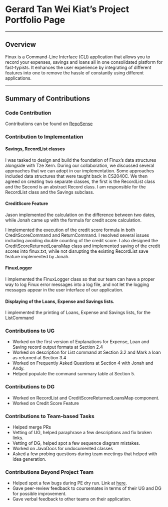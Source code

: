 # Gerard Tan Wei Kiat’s Project Portfolio Page

---

## Overview
Finux is a Command-Line Interface (CLI) application that allows you to record your expenses, savings and loans all
in one consolidated platform for fast-typists. It enhances the user experience by integrating of different features into one to remove
the hassle of constantly using different applications.

---

## Summary of Contributions

### Code Contribution

Contributions can be found on
[RepoSense](https://nus-cs2113-ay2021s2.github.io/tp-dashboard/?search=&sort=groupTitle&sortWithin=title&since=&timeframe=commit&mergegroup=&groupSelect=groupByRepos&breakdown=false&tabOpen=true&tabType=authorship&tabAuthor=gerardtwk&tabRepo=AY2021S2-CS2113T-W09-1%2Ftp%5Bmaster%5D&authorshipIsMergeGroup=false&authorshipFileTypes=docs~functional-code~test-code~other)

### Contribution to Implementation

#### Savings, RecordList classes

I was tasked to design and build the foundation of Finux’s data structures alongside with Tze Xern. 
During our collaboration, we discussed several approaches that we can adopt in our implementation. 
Some approaches included data structures that were taught back in CS2040C. We then agreed on creating
two separate classes, the first is the RecordList class and the Second is an abstract Record class.
I am responsible for the RecordList class and the Savings subclass.



#### CreditScore Feature
Jason implemented the calculation on the difference between two dates, while Jonah came up with the formula for
credit score calculation.

I implemented the execution of the credit score formula in both CreditScoreCommand and ReturnCommand. 
I resolved several issues including avoiding double counting of the credit score. I also designed the
CreditScoreReturnedLoansMap class and implemented saving of the credit scores into finux.txt, while not disrupting
the existing RecordList save feature implemented by Jonah.

#### FinuxLogger
I implemented the FinuxLogger class so that our team can have a proper way to log Finux error messages into 
a log file, and not let the logging messages appear in the user interface of our application.

#### Displaying of the Loans, Expense and Savings lists.
I implemented the printing of Loans, Expense and Savings lists, for the ListCommand

### Contributions to UG
* Worked on the first version of Explanations for Expense, Loan and Saving record output formats at Section 2.4
* Worked on description for List command at Section 3.2 and Mark a loan as returned at Section 3.4
* Worked on Frequently Asked Questions at Section 4 with Jonah and Andy.
* Helped populate the command summary table at Section 5.

### Contributions to DG
* Worked on RecordList and CreditScoreReturnedLoansMap component.
* Worked on Credit Score Feature


### Contributions to Team-based Tasks
* Helped merge PRs
* Vetting of UG, helped paraphrase a few descriptions and fix broken links.
* Vetting of DG, helped spot a few sequence diagram mistakes.
* Worked on JavaDocs for undocumented classes
* Asked a few probing questions during team meetings that helped with idea generation.

### Contributions Beyond Project Team
*  Helped spot a few bugs during PE dry run. Link at [here](https://github.com/gerardtwk/ped/issues/).
*  Gave peer-review feedback to coursemates in terms of their UG and DG for possible improvement.
*  Gave verbal feedback to other teams on their application.

